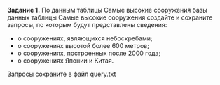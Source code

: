 **Задание 1.** По данным таблицы Самые высокие сооружения базы данных 
таблицы Самые высокие сооружения создайте и сохраните запросы, 
по которым будут представлены сведения:

* о сооружениях, являющихся небоскребами;
* о сооружениях высотой более 600 метров;
* о сооружениях, построенных после 2000 года;
* о сооружениях Японии и Китая.

Запросы сохраните в файл query.txt
